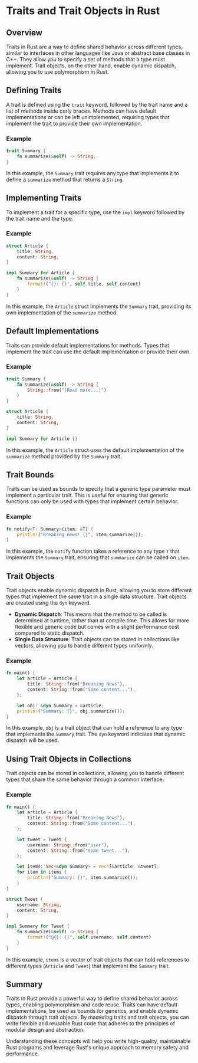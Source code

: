 # Traits and Trait Objects in Rust

## Overview

Traits in Rust are a way to define shared behavior across different types, similar to interfaces in other languages like Java or abstract base classes in C++. They allow you to specify a set of methods that a type must implement. Trait objects, on the other hand, enable dynamic dispatch, allowing you to use polymorphism in Rust.

## Defining Traits

A trait is defined using the `trait` keyword, followed by the trait name and a list of methods inside curly braces. Methods can have default implementations or can be left unimplemented, requiring types that implement the trait to provide their own implementation.

### Example

```rust
trait Summary {
    fn summarize(&self) -> String;
}
```

In this example, the `Summary` trait requires any type that implements it to define a `summarize` method that returns a `String`.

## Implementing Traits

To implement a trait for a specific type, use the `impl` keyword followed by the trait name and the type.

### Example

```rust
struct Article {
    title: String,
    content: String,
}

impl Summary for Article {
    fn summarize(&self) -> String {
        format!("{}: {}", self.title, self.content)
    }
}
```

In this example, the `Article` struct implements the `Summary` trait, providing its own implementation of the `summarize` method.

## Default Implementations

Traits can provide default implementations for methods. Types that implement the trait can use the default implementation or provide their own.

### Example

```rust
trait Summary {
    fn summarize(&self) -> String {
        String::from("(Read more...)")
    }
}

struct Article {
    title: String,
    content: String,
}

impl Summary for Article {}
```

In this example, the `Article` struct uses the default implementation of the `summarize` method provided by the `Summary` trait.

## Trait Bounds

Traits can be used as bounds to specify that a generic type parameter must implement a particular trait. This is useful for ensuring that generic functions can only be used with types that implement certain behavior.

### Example

```rust
fn notify<T: Summary>(item: &T) {
    println!("Breaking news! {}", item.summarize());
}
```

In this example, the `notify` function takes a reference to any type `T` that implements the `Summary` trait, ensuring that `summarize` can be called on `item`.

## Trait Objects

Trait objects enable dynamic dispatch in Rust, allowing you to store different types that implement the same trait in a single data structure. Trait objects are created using the `dyn` keyword.

- **Dynamic Dispatch**: This means that the method to be called is determined at runtime, rather than at compile time. This allows for more flexible and generic code but comes with a slight performance cost compared to static dispatch.
- **Single Data Structure**: Trait objects can be stored in collections like vectors, allowing you to handle different types uniformly.

### Example

```rust
fn main() {
    let article = Article {
        title: String::from("Breaking News"),
        content: String::from("Some content..."),
    };

    let obj: &dyn Summary = &article;
    println!("Summary: {}", obj.summarize());
}
```

In this example, `obj` is a trait object that can hold a reference to any type that implements the `Summary` trait. The `dyn` keyword indicates that dynamic dispatch will be used.

## Using Trait Objects in Collections

Trait objects can be stored in collections, allowing you to handle different types that share the same behavior through a common interface.

### Example

```rust
fn main() {
    let article = Article {
        title: String::from("Breaking News"),
        content: String::from("Some content..."),
    };

    let tweet = Tweet {
        username: String::from("user"),
        content: String::from("Some tweet..."),
    };

    let items: Vec<&dyn Summary> = vec![&article, &tweet];
    for item in items {
        println!("Summary: {}", item.summarize());
    }
}

struct Tweet {
    username: String,
    content: String,
}

impl Summary for Tweet {
    fn summarize(&self) -> String {
        format!("@{}: {}", self.username, self.content)
    }
}
```

In this example, `items` is a vector of trait objects that can hold references to different types (`Article` and `Tweet`) that implement the `Summary` trait.

## Summary

Traits in Rust provide a powerful way to define shared behavior across types, enabling polymorphism and code reuse. Traits can have default implementations, be used as bounds for generics, and enable dynamic dispatch through trait objects. By mastering traits and trait objects, you can write flexible and reusable Rust code that adheres to the principles of modular design and abstraction.

Understanding these concepts will help you write high-quality, maintainable Rust programs and leverage Rust's unique approach to memory safety and performance.
